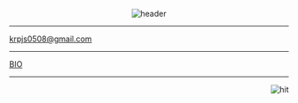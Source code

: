 <div align="center">
  
![header](https://capsule-render.vercel.app/api?type=Waving&color=gradient&height=250&section=header&text=js%&fontSize=45)  
  ***
  </div>
  
  
  [krpjs0508@gmail.com](matilto:hey.hyungki@gmail.com)
  
  ***
  
  [BIO](https://velog.io/@kajpjs0508/bio)
  
  ***
  <div align="right">
  
  ![hit](https://hits.seeyoufarm.com/api/count/incr/badge.svg?url=https%3A%2F%2Fgithub.com%2FJunJaBoy%2F&count_bg=%23888888&title_bg=%23000000&icon=&icon_color=%23E7E7E7&title=Visits&edge_flat=false)
  </div>
  

  

  



  </div>
